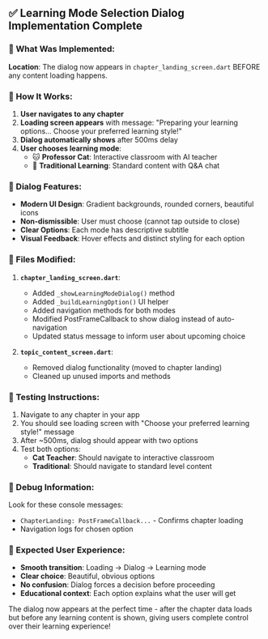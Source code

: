 ## ✅ Learning Mode Selection Dialog Implementation Complete

### 🎯 What Was Implemented:

**Location**: The dialog now appears in `chapter_landing_screen.dart` BEFORE any content loading happens.

### 🚀 How It Works:

1. **User navigates to any chapter**
2. **Loading screen appears** with message: "Preparing your learning options... Choose your preferred learning style!"
3. **Dialog automatically shows** after 500ms delay
4. **User chooses learning mode**:
   - 🐱 **Professor Cat**: Interactive classroom with AI teacher
   - 📖 **Traditional Learning**: Standard content with Q&A chat

### 🎨 Dialog Features:

- **Modern UI Design**: Gradient backgrounds, rounded corners, beautiful icons
- **Non-dismissible**: User must choose (cannot tap outside to close)
- **Clear Options**: Each mode has descriptive subtitle
- **Visual Feedback**: Hover effects and distinct styling for each option

### 📁 Files Modified:

1. **`chapter_landing_screen.dart`**:

   - Added `_showLearningModeDialog()` method
   - Added `_buildLearningOption()` UI helper
   - Added navigation methods for both modes
   - Modified PostFrameCallback to show dialog instead of auto-navigation
   - Updated status message to inform user about upcoming choice

2. **`topic_content_screen.dart`**:
   - Removed dialog functionality (moved to chapter landing)
   - Cleaned up unused imports and methods

### 🧪 Testing Instructions:

1. Navigate to any chapter in your app
2. You should see loading screen with "Choose your preferred learning style!" message
3. After ~500ms, dialog should appear with two options
4. Test both options:
   - **Cat Teacher**: Should navigate to interactive classroom
   - **Traditional**: Should navigate to standard level content

### 🔧 Debug Information:

Look for these console messages:

- `ChapterLanding: PostFrameCallback...` - Confirms chapter loading
- Navigation logs for chosen option

### 🎉 Expected User Experience:

- **Smooth transition**: Loading → Dialog → Learning mode
- **Clear choice**: Beautiful, obvious options
- **No confusion**: Dialog forces a decision before proceeding
- **Educational context**: Each option explains what the user will get

The dialog now appears at the perfect time - after the chapter data loads but before any learning content is shown, giving users complete control over their learning experience!
